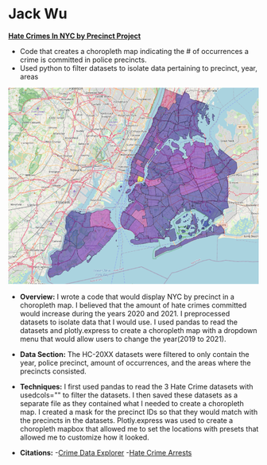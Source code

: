 # Jack Wu

**[Hate Crimes In NYC by Precinct Project](https://github.com/jackwu63/Hate-Crimes-Project)**
* Code that creates a choropleth map indicating the # of occurrences a crime is committed in police precincts.
* Used python to filter datasets to isolate data pertaining to precinct, year, areas

![](/images/meh.PNG)
* **Overview:** I wrote a code that would display NYC by precinct in a choropleth map. I believed that the amount of hate crimes committed would increase during the years 2020 and 2021. I preprocessed datasets to isolate data that I would use. I used pandas to read the datasets and plotly.express to create a choropleth map with a dropdown menu that would allow users to change the year(2019 to 2021).

* **Data Section:** The HC-20XX datasets were filtered to only contain the year, police precinct, amount of occurrences, and the areas where the precincts consisted.

* **Techniques:** I first used pandas to read the 3 Hate Crime datasets with usedcols="" to filter the datasets. I then saved these datasets as a separate file as they contained what I needed to create a choropleth map. I created a mask for the precinct IDs so that they would match with the precincts in the datasets. Plotly.express was used to create a choropleth mapbox that allowed me to set the locations with presets that allowed me to customize how it looked. 

* **Citations:** -[Crime Data Explorer](https://crime-data-explorer.fr.cloud.gov/pages/explorer/crime/hate-crime)
                 -[Hate Crime Arrests](https://www1.nyc.gov/site/nypd/stats/reports-analysis/hate-crimes.page)
